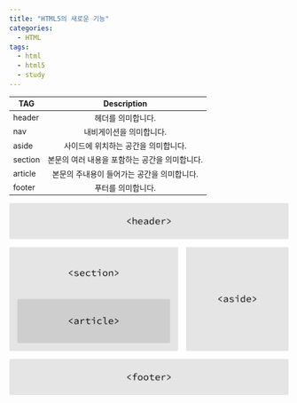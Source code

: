 ```yaml
---
title: "HTML5의 새로운 기능"
categories:
  - HTML
tags:
  - html
  - html5
  - study
---
```


| TAG           | Description   |
| ------------- |:-------------:|
| header   | 헤더를 의미합니다. |
| nav      | 내비게이션을 의미합니다. |
| aside    | 사이드에 위치하는 공간을 의미합니다. |
| section  | 본문의 여러 내용을 포함하는 공간을 의미합니다. |
| article  | 본문의 주내용이 들어가는 공간을 의미합니다. |
| footer   | 푸터를 의미합니다. |

![HTML5](/assets/images/building-structure.png)